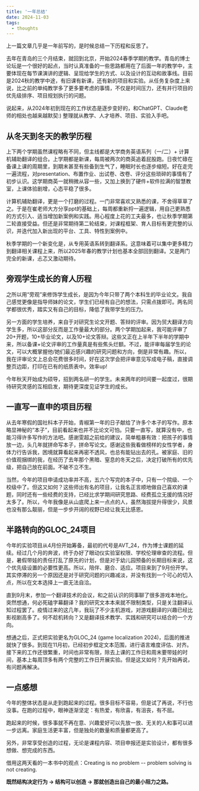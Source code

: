 ```yaml
---
title: '一年总结'
date: 2024-11-03
tags:
  - thoughts
---
```


上一篇文章几乎是一年前写的，是时候总结一下历程和反思了。

去年在青岛的三个月结束，就回到北京，开始2024春季学期的教学。青岛的博士论坛是一个很好的起点，当时认真准备的一些思路都用在了后面一年的教学中，主要体现在每节课演讲的逻辑、呈现给学生的方式、以及设计的互动和故事线。目前是2024秋的教学中途，有旧课有新课，还有新的项目和实验。从任务复杂度上来说，比之前的单纯教学多了更多要考虑的事情，不仅是时间压力，还有并行项目的优先级排序、项目规划执行的问题。

说起来，从2024年初到现在的工作状态是逐步变好的，和ChatGPT、Claude老师的相处也越来越默契:) 整理就从教学、人才培养、项目、实验入手吧。

## 从冬天到冬天的教学历程

上下两个学期虽然课程略有不同，但主线都是大学商务英语系列（一/二）+ 计算机辅助翻译的组合。上学期都是新课，每周被两次的商英追着屁股跑。日夜忙碌在备课上课的周期里，到期末甚至有些备到生气了，睡眠时长也逐步缩短。好在走完一遍流程，对presentation、布置作业、出试卷、改卷、评分这些琐碎的事情有了初步认识。这学期商英一就稍微从容一些，又加上换到了硬件+软件拉满的智慧教室，上课体验剧增，心态平稳了很多。

计算机辅助翻译，更是一个打磨的过程。一门非常喜欢又熟悉的课，不舍得草草了之。于是在崔老师大方分享ppt的基础上，每周都重新捋一遍逻辑，用自己更熟悉的方式引入、适当增加新案例和实践。用心程度上花的工夫最多，也让秋季学期第二轮直接受益。但还是非常期待第二轮结束，对课程框架、育人目标有更完整的认识，并迭代加入新出现的平台、工具、特性到案例中。

秋季学期的一个新变化是，从专用英语系转到翻译系。这意味着可以集中更多精力到翻译相关课程上来，所以2025年春的教学计划也基本全部回到翻译。又是两门完全的新课，忐忑又激动期待。

## 旁观学生成长的育人历程

之所以用“旁观”来修饰学生成长，是因为今年只带了两个本科生的毕业论文。我自己感觉更像是指导师妹的论文，学生们已经有自己的想法，只需点拨即可。两名同学都很优秀，踏实又有自己的目标，降低了我带学生的压力。

另一方面的学生培养，来自于对研究生论文开题、答辩的评审。因为贸大翻译方向学生多，所以这部分反而是工作量最大的部分。两个学期加起来，我可能评审了20+开题，10+毕业论文，以及10+论文答辩。这些又正在上半年下半年的学期中来，所以备课+论文评审的工作量真是有些焦头烂额。不过，能评审每届学生的论文，可以大概掌握他/她们最近感兴趣的研究问题和方向，倒是非常有趣。所以，我在评审论文上总会花费很多时间，好在这次学会把评审意见写成电子稿，直接调整页边距，打印在已有的纸质表中。效率up!

今年秋天开始成为硕导，招到两名研一的学生。未来两年的时间要一起度过，很期待研究灵感的互相启发，期待更深度见证学生的成长。

## 一直写一直申的项目历程

从去年寒假的国社科本子开始，青椒第一年的日子献给了许多个本子的写作。原本略显神秘的“本子”，目前看起来也并不比论文可怕。只要一直写，就算没有中，也能习得许多写作的方法吧。感谢雯超之前给的建议，简单粗暴有效：把孩子的事情放一边，头几年就拼命写本子，拼命写论文。感谢这些我看做榜样的女性学者，身体力行告诉我，困境就算看起来再密不透风，也总有能钻出去的孔。被家庭、旧的价值观捆绑的我，在经历了去年那个黑暗、窒息的冬天之后，决定打破所有的优先级，把自己放在前面。不破不立不生。

当然，今年的项目申请成功率并不高，五六个写完的本子中，只有一个院级、一个校级中了。但这又如何？这些师出有名的项目，让我名正言顺地做自己喜欢的课题，同时还有一些经费的支持，已经比求学期间研究思路、经费孤立无援的情况好太多了。所以，今年我像是从山底爬上来一点点的人，虽然海拔提升得很少，风景也没有那么靓丽，但是一步步开阔的视野已经让我无比感恩。

## 半路转向的GLOC_24项目

今年的实验项目从4月份开始筹备，最初的代号是AVT_24，作为博士课题的延续。经过几个月的奔波，终于办好了眼动仪实验室权限、学校伦理审查的流程。但是，暑假带娃的责任打乱了原先的计划，但是对于幼儿园预备的长期目标来说，这个优先级设置的必要性更高。所以，陪伴、磨合、适应。项目来到了9月份开学。其实停滞的另一个原因还是对于研究问题的兴趣减淡，并没有找到一个可心的切入点，所以在文本选择上一直无法自洽。

直到9月末，参加一个翻译技术的会议，和之前认识的同事聊了很多游戏本地化。突然想通，何必死磕字幕翻译？我的研究文本本来就不限制类型，只是关注翻译认知过程罢了。疫情过来的这几年，我玩了不少主机游戏，对游戏翻译的兴趣已经比影视剧高多了。何不趁机转向？又是翻译技术教学、实践和研究可以结合的一个方向。

想通之后，正式把实验更名为GLOC_24 (game localization 2024)，后面的推进就快了很多。到现在11月初，已经初步框定文本范围，进行语言难度评估、对齐。接下来的工作还很繁重，时间也非常有限，除去上课的工作日和周末要带娃的时间，基本上每周顶多有两个完整的工作日开展实验。但是这又如何？先开始再说，有问题再解决。

## 一点感想

今年的整体状态是从走到跑起来的过程。很多目标不容易，但是试了再说，不行也没事。在跑的过程中，眼神逐渐坚定：有热爱，有欣喜，有沮丧，有不屈。

跑起来的时候，很多事就不再在意、兴趣爱好可以先放一放、无关的人和事可以进一步远离。家庭生活更丰富，但是独处的数量和质量都更高了。

另外，非常享受创造的过程，无论是课程内容、项目申报还是实验设计，都有很多想做、想完成的东西。

借用这两天看的一本书中的观点：Creating is no problem -- problem solving is not creating.

**既然结构决定行为 -> 结构可以创造 -> 那就创造出自己的最小阻力之路。**
